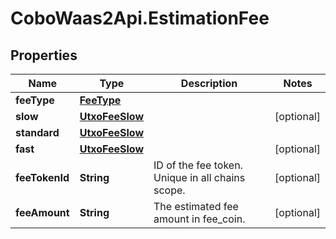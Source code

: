 # CoboWaas2Api.EstimationFee

## Properties

Name | Type | Description | Notes
------------ | ------------- | ------------- | -------------
**feeType** | [**FeeType**](FeeType.md) |  | 
**slow** | [**UtxoFeeSlow**](UtxoFeeSlow.md) |  | [optional] 
**standard** | [**UtxoFeeSlow**](UtxoFeeSlow.md) |  | 
**fast** | [**UtxoFeeSlow**](UtxoFeeSlow.md) |  | [optional] 
**feeTokenId** | **String** | ID of the fee token. Unique in all chains scope. | [optional] 
**feeAmount** | **String** | The estimated fee amount in fee_coin. | [optional] 



